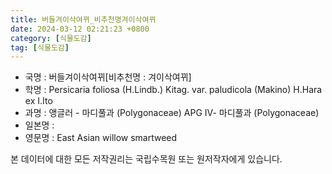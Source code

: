 ```yaml
---
title: 버들겨이삭여뀌_비추천명겨이삭여뀌
date: 2024-03-12 02:21:23 +0800
category: [식물도감]
tag: [식물도감]
---
```




- 국명 : 버들겨이삭여뀌[비추천명 : 겨이삭여뀌]
- 학명 : Persicaria foliosa (H.Lindb.) Kitag. var. paludicola (Makino) H.Hara ex I.Ito
- 과명 : 앵글러 - 마디풀과 (Polygonaceae) APG Ⅳ- 마디풀과 (Polygonaceae)
- 일본명 : 
- 영문명 : East Asian willow smartweed








본 데이터에 대한 모든 저작권리는 국립수목원 또는 원저작자에게 있습니다.
